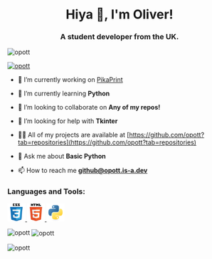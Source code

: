 <h1 align="center">Hiya 👋, I'm Oliver!</h1>
<h3 align="center">A student developer from the UK.</h3>

<p align="left"> <img src="https://komarev.com/ghpvc/?username=opott&label=Profile%20views&color=ff6a00&style=flat" alt="opott" /> </p>

<p align="left"> <a href="https://github.com/ryo-ma/github-profile-trophy"><img src="https://github-profile-trophy.vercel.app/?username=opott" alt="opott" /></a> </p>

- 🔭 I’m currently working on [PikaPrint](https://github.com/opott/PikaPrint)

- 🌱 I’m currently learning **Python**

- 👯 I’m looking to collaborate on **Any of my repos!**

- 🤝 I’m looking for help with **Tkinter**

- 👨‍💻 All of my projects are available at [https://github.com/opott?tab=repositories](https://github.com/opott?tab=repositories)

- 💬 Ask me about **Basic Python**

- 📫 How to reach me **github@opott.is-a.dev**

<h3 align="left">Languages and Tools:</h3>
<p align="left"> <a href="https://www.w3schools.com/css/" target="_blank" rel="noreferrer"> <img src="https://raw.githubusercontent.com/devicons/devicon/master/icons/css3/css3-original-wordmark.svg" alt="css3" width="40" height="40"/> </a> <a href="https://www.w3.org/html/" target="_blank" rel="noreferrer"> <img src="https://raw.githubusercontent.com/devicons/devicon/master/icons/html5/html5-original-wordmark.svg" alt="html5" width="40" height="40"/> </a> <a href="https://www.python.org" target="_blank" rel="noreferrer"> <img src="https://raw.githubusercontent.com/devicons/devicon/master/icons/python/python-original.svg" alt="python" width="40" height="40"/> </a> </p>

<p><img align="left" src="https://github-readme-stats.vercel.app/api/top-langs?username=opott&show_icons=true&theme=dark&title_color=ff6a00&text_color=ff6a00&locale=en&layout=compact" alt="opott" /></p>

<p>&nbsp;<img align="center" src="https://github-readme-stats.vercel.app/api?username=opott&show_icons=true&theme=dark&title_color=ff6a00&text_color=ff6a00&locale=en" alt="opott" /></p>

<p><img align="center" src="https://github-readme-streak-stats.herokuapp.com/?user=opott&theme=dark" alt="opott" /></p>
